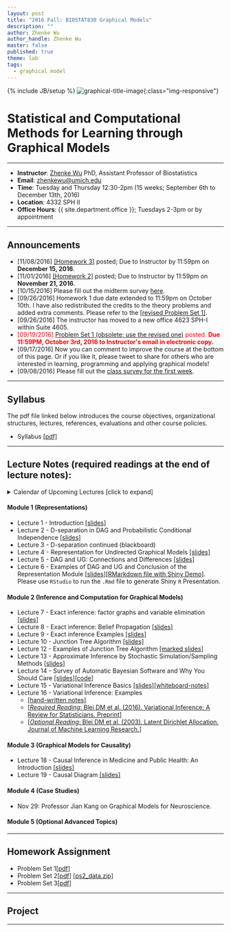 ```yaml
---
layout: post
title: "2016 Fall: BIOSTAT830 Graphical Models"
description: ""
author: Zhenke Wu
author_handle: Zhenke Wu
master: false
published: true
theme: lab
tags: 
  - graphical model
---
```

{% include JB/setup %}
![graphical-title-image](http://d29qn7q9z0j1p6.cloudfront.net/content/roypta/371/1984/20120222/F4.large.jpg){:class="img-responsive"}

# Statistical and Computational Methods for Learning through Graphical Models
------

* **Instructor**: [Zhenke Wu](http://zhenkewu.com) PhD, Assistant Professor of Biostatistics
* **Email**: zhenkewu@umich.edu
* **Time**: Tuesday and Thursday 12:30-2pm (15 weeks; September 6th to December 13th, 2016)
* **Location**: 4332 SPH II
* **Office Hours**: {{ site.department.office }}; Tuesdays 2-3pm or by appointment

------

## Announcements

* [11/08/2016] [[Homework 3]](/assets/pdfs/slides/teaching/2016/biostat830/homework/ps3.pdf) posted; Due to Instructor by 11:59pm on **December 15, 2016**.
* [11/01/2016] [[Homework 2]](/assets/pdfs/slides/teaching/2016/biostat830/homework/ps2.pdf) posted; Due to Instructor by 11:59pm on **November 21, 2016**.
* [10/15/2016] Please fill out the midterm survey [here](https://goo.gl/forms/AMfJ1t1d0gQbgQXI3).
* [09/26/2016] Homework 1 due date extended to 11:59pm on October 10th. I have also redistributed the credits to the theory problems and added extra comments. Please refer to the [[revised Problem Set 1]](/assets/pdfs/slides/teaching/2016/biostat830/homework/ps1_revised.pdf).
* [09/26/2016] The instructor has moved to a new office 4623 SPH-I within Suite 4605. 
* <span style="color:red;"> [09/19/2016] [Problem Set 1 (obsolete; use the revised one)](/assets/pdfs/slides/teaching/2016/biostat830/homework/ps1.pdf) posted. **Due 11:59PM, October 3rd, 2016 to Instructor's email in electronic copy.** </span>
* [09/17/2016] Now you can comment to improve the course at the bottom of this page. Or if you like it, please tweet to share for others who are interested in learning, programming and applying graphical models!
* [09/08/2016] Please fill out the [class survey for the first week](https://goo.gl/forms/q4mwWHG8RkNeJMH83).

------

## Syllabus

The pdf file linked below introduces the course objectives, organizational structures, lectures, references, evaluations and other course policies.

* Syllabus [[pdf]](/assets/pdfs/slides/teaching/2016/biostat830/BIOSTAT830-syllabus.pdf)

------

## Lecture Notes (required readings at the end of lecture notes):

<details>
  <summary>Calendar of Upcoming Lectures [click to expand]</summary>
  <div class="span3">
<div id="upcoming"></div><!--/span-->
</div>
<div class="span9">
	<iframe src="https://calendar.google.com/calendar/embed?src=m1v75gnveubh3skivkbqhsbdvk%40group.calendar.google.com&ctz=America/New_York" style=" border-width:0 " width="100%" height="600" frameborder="0" scrolling="no"></iframe>
</div><!--/span-->
</details>

#### Module 1 (Representations)
+ Lecture 1 - Introduction [[slides]](/assets/pdfs/slides/teaching/2016/biostat830/lecture_notes/Lecture1.pdf)
+ Lecture 2 - D-separation in DAG and Probabilistic Conditional Independence [[slides]](/assets/pdfs/slides/teaching/2016/biostat830/lecture_notes/Lecture2.pdf)
+ Lecture 3 - D-separation continued (blackboard)
+ Lecture 4 - Representation for Undirected Graphical Models [[slides]](/assets/pdfs/slides/teaching/2016/biostat830/lecture_notes/Lecture4.pdf)
+ Lecture 5 - DAG and UG: Connections and Differences [[slides]](/assets/pdfs/slides/teaching/2016/biostat830/lecture_notes/Lecture5.pdf)
+ Lecture 6 - Examples of DAG and UG and Conclusion of the Representation Module [[slides]](/assets/pdfs/slides/teaching/2016/biostat830/lecture_notes/Lecture6_nodemo.pdf)[[RMarkdown file with Shiny Demo]](/assets/pdfs/slides/teaching/2016/biostat830/lecture_notes/Lecture6.zip). Please use `RStudio` to run the `.Rmd` file to generate Shiny `R` Presentation.


#### Module 2 (Inference and Computation for Graphical Models)
+ Lecture 7 - Exact inference: factor graphs and variable elimination [[slides]](/assets/pdfs/slides/teaching/2016/biostat830/lecture_notes/Lecture7.html)
+ Lecture 8 - Exact inference: Belief Propagation [[slides]](/assets/pdfs/slides/teaching/2016/biostat830/lecture_notes/Lecture8.html)
+ Lecture 9 - Exact inference Examples [[slides]](/assets/pdfs/slides/teaching/2016/biostat830/lecture_notes/Lecture9.html)
+ Lecture 10 - Junction Tree Algorithm [[slides]](/assets/pdfs/slides/teaching/2016/biostat830/lecture_notes/Lecture10.html)
+ Lecture 12 - Examples of Junction Tree Algorithm [[marked slides]](/assets/pdfs/slides/teaching/2016/biostat830/lecture_notes/lecture12_inclass_marked.pdf)
+ Lecture 13 - Approximate Inference by Stochastic Simulation/Sampling Methods [[slides]](/assets/pdfs/slides/teaching/2016/biostat830/lecture_notes/Lecture13.pdf)
+ Lecture 14 - Survey of Automatic Bayesian Software and Why You Should Care [[slides]](/assets/pdfs/slides/teaching/2016/biostat830/lecture_notes/Lecture14.pdf)[[code]](/assets/pdfs/slides/teaching/2016/biostat830/lecture_notes/Lecture14code.zip)
+ Lecture 15 - Variational Inference Basics [[slides]](/assets/pdfs/slides/teaching/2016/biostat830/lecture_notes/Lecture15.html)[[whiteboard-notes]](/assets/pdfs/slides/teaching/2016/biostat830/lecture_notes/Lecture15-extra-notes.pdf)
+ Lecture 16 - Variational Inference: Examples 
    - [[hand-written notes]](/assets/pdfs/slides/teaching/2016/biostat830/lecture_notes/lecture16_extra_notes.pdf) 
    - [[*Required Reading*: Blei DM et al. (2016). Variational Inference: A Review for Statisticians. Preprint]](https://arxiv.org/pdf/1601.00670v3.pdf)
    - [[*Optional Reading*: Blei DM et al. (2003). Latent Dirichlet Allocation. Journal of Machine Learning Research.]](https://www.cs.princeton.edu/~blei/papers/BleiNgJordan2003.pdf)

#### Module 3 (Graphical Models for Causality)
+ Lecture 18 - Causal Inference in Medicine and Public Health: An Introduction [[slides]](/assets/pdfs/slides/teaching/2016/biostat830/lecture_notes/Lecture18.html)
+ Lecture 19 - Causal Diagram [[slides]](/assets/pdfs/slides/teaching/2016/biostat830/lecture_notes/lecture19.pdf)

#### Module 4 (Case Studies)

+ Nov 29: Professor Jian Kang on Graphical Models for Neuroscience.

#### Module 5 (Optional Advanced Topics)

------

## Homework Assignment

* Problem Set 1[[pdf]](/assets/pdfs/slides/teaching/2016/biostat830/homework/ps1_revised.pdf)
* Problem Set 2[[pdf]](/assets/pdfs/slides/teaching/2016/biostat830/homework/ps2.pdf)
[[ps2_data.zip]](/assets/pdfs/slides/teaching/2016/biostat830/homework/ps2_data.zip)
* Problem Set 3[[pdf]](/assets/pdfs/slides/teaching/2016/biostat830/homework/ps3.pdf)


------

## Project

------



